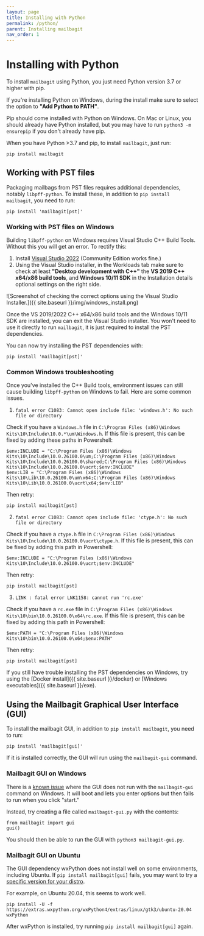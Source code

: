 ```yaml
---
layout: page
title: Installing with Python
permalink: /python/
parent: Installing mailbagit
nav_order: 1
---
```


# Installing with Python


To install `mailbagit` using Python, you just need Python version 3.7 or higher with pip.

If you're installing Python on Windows, during the install make sure to select the option to **"Add Python to PATH"**. 

Pip should come installed with Python on Windows. On Mac or Linux, you should already have Python installed, but you may have to run `python3 -m ensurepip` if you don't already have pip.

When you have Python >3.7 and pip, to install `mailbagit`, just run:

```
pip install mailbagit
```

## Working with PST files

Packaging mailbags from PST files requires additional dependencies, notably `libpff-python`. To install these, in addition to `pip install mailbagit`, you need to run:

```
pip install 'mailbagit[pst]'
```

### Working with PST files on Windows

Building `libpff-python` on Windows requires Visual Studio C++ Build Tools. Without this you will get an error. To rectify this:

1. Install [Visual Studio 2022](https://visualstudio.microsoft.com/downloads/) (Community Edition works fine.)
2. Using the Visual Studio installer, in the Workloads tab make sure to check at least **"Desktop development with C++"** the **VS 2019 C++ x64/x86 build tools**, and **Windows 10/11 SDK** in the Installation details optional settings on the right side.

![Screenshot of checking the correct options using the Visual Studio Installer.]({{ site.baseurl }}/img/windows_install.png)

Once the VS 2019/2022 C++ x64/x86 build tools and the Windows 10/11 SDK are installed, you can exit the Visual Studio installer. You won't need to use it directly to run `mailbagit`, it is just required to install the PST dependencies.

You can now try installing the PST dependencies with:

```
pip install 'mailbagit[pst]'
```

### Common Windows troubleshooting

Once you've installed the C++ Build tools, environment issues can still cause building `libpff-python` on Windows to fail. Here are some common issues.

1. `fatal error C1083: Cannot open include file: 'windows.h': No such file or directory`

Check if you have a `Windows.h` file in `C:\Program Files (x86)\Windows Kits\10\Include\10.0.*\um\Windows.h`. If this file is present, this can be fixed by adding these paths in Powershell:
```
$env:INCLUDE = "C:\Program Files (x86)\Windows Kits\10\Include\10.0.26100.0\um;C:\Program Files (x86)\Windows Kits\10\Include\10.0.26100.0\shared;C:\Program Files (x86)\Windows Kits\10\Include\10.0.26100.0\ucrt;$env:INCLUDE"
$env:LIB = "C:\Program Files (x86)\Windows Kits\10\Lib\10.0.26100.0\um\x64;C:\Program Files (x86)\Windows Kits\10\Lib\10.0.26100.0\ucrt\x64;$env:LIB"
```
Then retry:
```
pip install mailbagit[pst]
```

2. `fatal error C1083: Cannot open include file: 'ctype.h': No such file or directory`

Check if you have a `ctype.h` file in `C:\Program Files (x86)\Windows Kits\10\Include\10.0.26100.0\ucrt\ctype.h`. If this file is present, this can be fixed by adding this path in Powershell:
```
$env:INCLUDE = "C:\Program Files (x86)\Windows Kits\10\Include\10.0.26100.0\ucrt;$env:INCLUDE"
```
Then retry:
```
pip install mailbagit[pst]
```

3. `LINK : fatal error LNK1158: cannot run 'rc.exe'`

Check if you have a `rc.exe` file in `C:\Program Files (x86)\Windows Kits\10\bin\10.0.26100.0\x64\rc.exe`. If this file is present, this can be fixed by adding this path in Powershell:
```
$env:PATH = "C:\Program Files (x86)\Windows Kits\10\bin\10.0.26100.0\x64;$env:PATH"
```
Then retry:
```
pip install mailbagit[pst]
```

If you still have trouble installing the PST dependencies on Windows, try using the [Docker install]({{ site.baseurl }}/docker) or [Windows executables]({{ site.baseurl }}/exe).

## Using the Mailbagit Graphical User Interface (GUI)

To install the mailbagit GUI, in addition to `pip install mailbagit`, you need to run:

```
pip install 'mailbagit[gui]'
```

If it is installed correctly, the GUI will run using the `mailbagit-gui` command.

### Mailbagit GUI on Windows

There is a [known issue](https://github.com/UAlbanyArchives/mailbagit/issues/155) where the GUI does not run with the `mailbagit-gui` command on Windows. It will boot and lets you enter options but then fails to run when you click "start."

Instead, try creating a file called `mailbagit-gui.py` with the contents:

```
from mailbagit import gui
gui()
```

You should then be able to run the GUI with `python3 mailbagit-gui.py`.

### Mailbagit GUI on Ubuntu

The GUI dependency wxPython does not install well on some environments, including Ubuntu. If `pip install mailbagit[gui]` fails, you may want to try a [specific version for your distro](https://extras.wxpython.org/wxPython4/extras/linux/gtk3/).

For example, on Ubuntu 20.04, this seems to work well.

```
pip install -U -f https://extras.wxpython.org/wxPython4/extras/linux/gtk3/ubuntu-20.04 wxPython
```

After wxPython is installed, try running `pip install mailbagit[gui]` again.